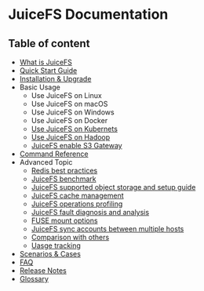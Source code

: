 # JuiceFS Documentation

## Table of content

- [What is JuiceFS](introduction.md)
- [Quick Start Guide](quick_start_guide.md)
- [Installation & Upgrade](installation.md)
- Basic Usage
  - Use JuiceFS on Linux
  - Use JuiceFS on macOS
  - Use JuiceFS on Windows
  - Use JuiceFS on Docker
  - [Use JuiceFS on Kubernets](juicefs_on_kubernets.md) 
  - [Use JuiceFS on Hadoop](hadoop_java_sdk.md)
  - [JuiceFS enable S3 Gateway](s3_gateway.md)
- [Command Reference](command_reference.md)
- Advanced Topic
  - [Redis best practices](redis_best_practices.md)
  - [JuiceFS benchmark](single_node_benchmark.md)
  - [JuiceFS supported object storage and setup guide ](object_storage_support_and_setup.md)
  - [JuiceFS cache management](cache_management.md)
  - [JuiceFS operations profiling](operations_profiling.md)
  - [JuiceFS fault diagnosis and analysis](fault_diagnosis_and_analysis.md)
  - [FUSE mount options](fuse_mount_options.md)
  - [JuiceFS sync accounts between multiple hosts](sync_accounts_between_multiple_hosts.md)
  - [Comparison with others](comparison_with_others.md)
  - [Uasge tracking](usage_tracking.md)
- [Scenarios & Cases](case/README.md)
- [FAQ](FAQ.md)
- [Release Notes](release_notes.md)
- [Glossary](glossary.md)

